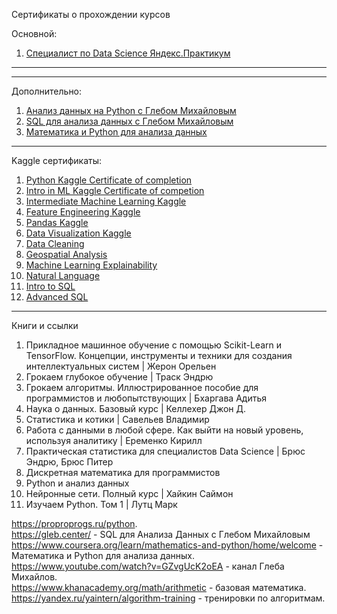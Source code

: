 Сертификаты о прохождении курсов

Основной:

1. [Специалист по Data Science Яндекс.Практикум]()

---
---
Дополнительно:

1. [Анализ данных на Python c Глебом Михайловым](https://github.com/ArtyKrafty/Data_science_projects/blob/main/certificates/python.pdf)
2. [SQL для анализа данных с Глебом Михайловым](https://github.com/ArtyKrafty/Data_science_projects/blob/main/certificates/sql.pdf)
3. [Математика и Python для анализа данных](https://github.com/ArtyKrafty/Data_science_projects/blob/main/certificates/Math_and_linear.pdf)

---
Kaggle сертификаты:  

1. [Python Kaggle Certificate of completion](https://github.com/ArtyKrafty/Data_science_projects/blob/main/certificates/Kaggle/Artem%20Solomko%20-%20Python.png)
2. [Intro in ML Kaggle Certificate of competion](https://github.com/ArtyKrafty/Data_science_projects/blob/main/certificates/Kaggle/Artem%20Solomko%20-%20Intro%20to%20Machine%20Learning.png)
3. [Intermediate Machine Learning Kaggle](https://github.com/ArtyKrafty/Data_science_projects/blob/main/certificates/Kaggle/Artem%20Solomko%20-%20Intermediate%20Machine%20Learning.png)
4. [Feature Engineering Kaggle](https://github.com/ArtyKrafty/Data_science_projects/blob/main/certificates/Kaggle/Artem%20Solomko%20-%20Feature%20Engineering.png)
5. [Pandas Kaggle](https://github.com/ArtyKrafty/Data_science_projects/blob/main/certificates/Kaggle/Artem%20Solomko%20-%20Pandas.png)
6. [Data Visualization Kaggle](https://github.com/ArtyKrafty/Data_science_projects/blob/main/certificates/Kaggle/Artem%20Solomko%20-%20Data%20Visualization.png)
7. [Data Cleaning](https://github.com/ArtyKrafty/Data_science_projects/blob/main/certificates/Kaggle/Artem%20Solomko%20-%20Data%20Cleaning.png)
8. [Geospatial Analysis](https://github.com/ArtyKrafty/Data_science_projects/blob/main/certificates/Kaggle/Artem%20Solomko%20-%20Geospatial%20Analysis.png)
9. [Machine Learning Explainability](https://github.com/ArtyKrafty/Data_science_projects/blob/main/certificates/Kaggle/Artem%20Solomko%20-%20Machine%20Learning%20Explainability.png)
10. [Natural Language](https://github.com/ArtyKrafty/Data_science_projects/blob/main/certificates/Kaggle/Artem%20Solomko%20-%20Natural%20Language%20Processing.png)
11. [Intro to SQL](https://github.com/ArtyKrafty/Data_science_projects/blob/main/certificates/Kaggle/Artem%20Solomko%20-%20Intro%20to%20SQL.png)
12. [Advanced SQL](https://github.com/ArtyKrafty/Data_science_projects/blob/main/certificates/Kaggle/Artem%20Solomko%20-%20Advanced%20SQL.png)

___

Книги и ссылки

01. Прикладное машинное обучение с помощью Scikit-Learn и TensorFlow. Концепции, инструменты и техники для создания интеллектуальных систем | Жерон Орельен
02. Грокаем глубокое обучение | Траск Эндрю
03. Грокаем алгоритмы. Иллюстрированное пособие для программистов и любопытствующих | Бхаргава Адитья
04. Наука о данных. Базовый курс | Келлехер Джон Д.
05. Статистика и котики | Савельев Владимир
06. Работа с данными в любой сфере. Как выйти на новый уровень, используя аналитику | Еременко Кирилл
07. Практическая статистика для специалистов Data Science | Брюс Эндрю, Брюс Питер
08. Дискретная математика для программистов
09. Python и анализ данных
10. Нейронные сети. Полный курс | Хайкин Саймон
11. Изучаем Python. Том 1 | Лутц Марк

https://proproprogs.ru/python.  
https://gleb.center/ - SQL для Анализа Данных с Глебом Михайловым  
https://www.coursera.org/learn/mathematics-and-python/home/welcome - Математика и Python для анализа данных. 
https://www.youtube.com/watch?v=GZvgUcK2oEA - канал Глеба Михайлов.   
https://www.khanacademy.org/math/arithmetic - базовая математика.   
https://yandex.ru/yaintern/algorithm-training - тренировки по алгоритмам.   

